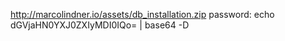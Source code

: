 http://marcolindner.io/assets/db_installation.zip
password: echo dGVjaHN0YXJ0ZXIyMDI0IQo= | base64 -D